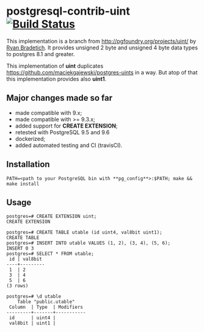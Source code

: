 # postgresql-contrib-uint [![Build Status](https://travis-ci.org/nad2000/postgresql-contrib-uint.svg?branch=master)](https://travis-ci.org/nad2000/postgresql-contrib-uint)

This implementation is a branch from http://pgfoundry.org/projects/uint/ by [Ryan Bradetich]( http://pgfoundry.org/users/rbrad/).
It provides unsigned 2 byte and unsigned 4 byte data types to postgres 8.1 and greater.

This implementation of **uint** duplicates https://github.com/maciekgajewski/postgres-uints in a way. But atop of that this implementation provides also **uint1**.

## Major changes made so far

- made compatible with 9.x;
- made compatible with >= 9.3.x;
- added support for **CREATE EXTENSION**;
- retested with PostgreSQL 9.5 and 9.6
- dockerized;
- added automated testing and CI (travisCI).

## Installation
```
PATH=<path to your PostgreSQL bin with **pg_config**>:$PATH; make && make install
```

## Usage

```
postgres=# CREATE EXTENSION uint;
CREATE EXTENSION

postgres=# CREATE TABLE utable (id uint4, val8bit uint1);
CREATE TABLE
postgres=# INSERT INTO utable VALUES (1, 2), (3, 4), (5, 6);
INSERT 0 3
postgres=# SELECT * FROM utable;
 id | val8bit 
----+---------
 1  | 2
 3  | 4
 5  | 6
(3 rows)

postgres=# \d utable 
    Table "public.utable"
 Column  | Type  | Modifiers 
---------+-------+-----------
 id      | uint4 | 
 val8bit | uint1 | 
```
